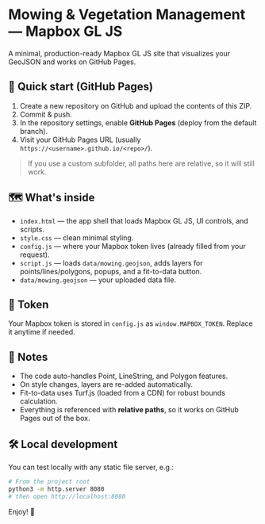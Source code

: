 # Mowing & Vegetation Management — Mapbox GL JS

A minimal, production-ready Mapbox GL JS site that visualizes your GeoJSON and works on GitHub Pages.

## 🚀 Quick start (GitHub Pages)

1. Create a new repository on GitHub and upload the contents of this ZIP.
2. Commit & push.
3. In the repository settings, enable **GitHub Pages** (deploy from the default branch).
4. Visit your GitHub Pages URL (usually `https://<username>.github.io/<repo>/`).

> If you use a custom subfolder, all paths here are relative, so it will still work.

## 🗺️ What's inside

- `index.html` — the app shell that loads Mapbox GL JS, UI controls, and scripts.
- `style.css` — clean minimal styling.
- `config.js` — where your Mapbox token lives (already filled from your request).
- `script.js` — loads `data/mowing.geojson`, adds layers for points/lines/polygons, popups, and a fit-to-data button.
- `data/mowing.geojson` — your uploaded data file.

## 🔑 Token

Your Mapbox token is stored in `config.js` as `window.MAPBOX_TOKEN`. Replace it anytime if needed.

## 🧩 Notes

- The code auto-handles Point, LineString, and Polygon features.
- On style changes, layers are re-added automatically.
- Fit-to-data uses Turf.js (loaded from a CDN) for robust bounds calculation.
- Everything is referenced with **relative paths**, so it works on GitHub Pages out of the box.

## 🛠️ Local development

You can test locally with any static file server, e.g.:

```bash
# From the project root
python3 -m http.server 8080
# then open http://localhost:8080
```

Enjoy! 🎉
